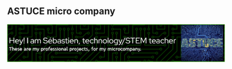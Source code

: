 ## ASTUCE micro company

![Header](https://raw.githubusercontent.com/A-S-T-U-C-E/.github/main/profile/github-header-image.png)
